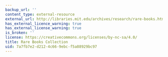 ```yaml
---
backup_url: ''
content_type: external-resource
external_url: http://libraries.mit.edu/archives/research/rare-books.html
has_external_licence_warning: true
has_external_license_warning: true
is_broken: ''
license: https://creativecommons.org/licenses/by-nc-sa/4.0/
title: Rare Books Collection
uid: 7a7fb7e2-d212-4c66-9ebc-f5a88929bc97
---
```

